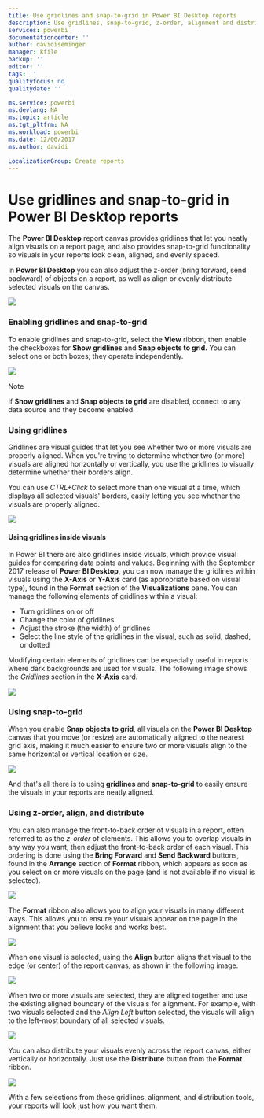 ```yaml
---
title: Use gridlines and snap-to-grid in Power BI Desktop reports
description: Use gridlines, snap-to-grid, z-order, alignment and distribution in Power BI Desktop reports
services: powerbi
documentationcenter: ''
author: davidiseminger
manager: kfile
backup: ''
editor: ''
tags: ''
qualityfocus: no
qualitydate: ''

ms.service: powerbi
ms.devlang: NA
ms.topic: article
ms.tgt_pltfrm: NA
ms.workload: powerbi
ms.date: 12/06/2017
ms.author: davidi

LocalizationGroup: Create reports
---
```

# Use gridlines and snap-to-grid in Power BI Desktop reports
The **Power BI Desktop** report canvas provides gridlines that let you neatly align visuals on a report page, and also provides snap-to-grid functionality so visuals in your reports look clean, aligned, and evenly spaced.

In **Power BI Desktop** you can also adjust the z-order (bring forward, send backward) of objects on a report, as well as align or evenly distribute selected visuals on the canvas.

![](media/desktop-gridlines-snap-to-grid/snap-to-grid_0.png)

### Enabling gridlines and snap-to-grid
To enable gridlines and snap-to-grid, select the **View** ribbon, then enable the checkboxes for **Show gridlines** and **Snap objects to grid.** You can select one or both boxes; they operate independently.

![](media/desktop-gridlines-snap-to-grid/snap-to-grid_1.png)

> [!NOTE]
> If **Show gridlines** and **Snap objects to grid** are disabled, connect to any data source and they become enabled.
> 
> 

### Using gridlines
Gridlines are visual guides that let you see whether two or more visuals are properly aligned. When you're trying to determine whether two (or more) visuals are aligned horizontally or vertically, you use the gridlines to visually determine whether their borders align.

You can use *CTRL+Click* to select more than one visual at a time, which displays all selected visuals' borders, easily letting you see whether the visuals are properly aligned.

![](media/desktop-gridlines-snap-to-grid/snap-to-grid_2.png)

#### Using gridlines inside visuals
In Power BI there are also gridlines inside visuals, which provide visual guides for comparing data points and values. Beginning with the September 2017 release of **Power BI Desktop**, you can now manage the gridlines within visuals using the **X-Axis** or **Y-Axis** card (as appropriate based on visual type), found in the **Format** section of the **Visualizations** pane. You can manage the following elements of gridlines within a visual:

* Turn gridlines on or off
* Change the color of gridlines
* Adjust the stroke (the width) of gridlines
* Select the line style of the gridlines in the visual, such as solid, dashed, or dotted

Modifying certain elements of gridlines can be especially useful in reports where dark backgrounds are used for visuals. The following image shows the *Gridlines* section in the **X-Axis** card.

![](media/desktop-gridlines-snap-to-grid/snap-to-grid_9.png)

### Using snap-to-grid
When you enable **Snap objects to grid**, all visuals on the **Power BI Desktop** canvas that you move (or resize) are automatically aligned to the nearest grid axis, making it much easier to ensure two or more visuals align to the same horizontal or vertical location or size.

![](media/desktop-gridlines-snap-to-grid/snap-to-grid_3.png)

And that's all there is to using **gridlines** and **snap-to-grid** to easily ensure the visuals in your reports are neatly aligned.

### Using z-order, align, and distribute
You can also manage the front-to-back order of visuals in a report, often referred to as the *z-order* of elements. This allows you to overlap visuals in any way you want, then adjust the front-to-back order of each visual. This ordering is done using the **Bring Forward** and **Send Backward** buttons, found in the **Arrange** section of **Format** ribbon, which appears as soon as you select on or more visuals on the page (and is not available if no visual is selected).

![](media/desktop-gridlines-snap-to-grid/snap-to-grid_4.png)

The **Format** ribbon also allows you to align your visuals in many different ways. This allows you to ensure your visuals appear on the page in the alignment that you believe looks and works best.

![](media/desktop-gridlines-snap-to-grid/snap-to-grid_5.png)

When one visual is selected, using the **Align** button aligns that visual to the edge (or center) of the report canvas, as shown in the following image.

![](media/desktop-gridlines-snap-to-grid/snap-to-grid_6.png)

When two or more visuals are selected, they are aligned together and use the existing aligned boundary of the visuals for alignment. For example, with two visuals selected and the *Align Left* button selected, the visuals will align to the left-most boundary of all selected visuals.

![](media/desktop-gridlines-snap-to-grid/snap-to-grid_7.png)

You can also distribute your visuals evenly across the report canvas, either vertically or horizontally. Just use the **Distribute** button from the **Format** ribbon.

![](media/desktop-gridlines-snap-to-grid/snap-to-grid_8.png)

With a few selections from these gridlines, alignment, and distribution tools, your reports will look just how you want them.

